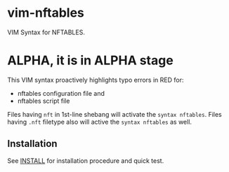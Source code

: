 # vim-nftables

VIM Syntax for NFTABLES.

# ALPHA, it is in ALPHA stage #

This VIM syntax proactively highlights typo errors in RED for:

* nftables configuration file and 
* nftables script file

Files having `nft` in 1st-line shebang will activate the `syntax nftables`.
Files having `.nft` filetype also will active the `syntax nftables` as well.


## Installation

See [INSTALL](https://github.com/egberts/vim-nftables/INSTALL.md) for
installation procedure and quick test.

